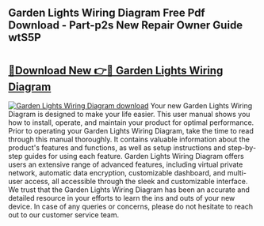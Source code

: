 ## Garden Lights Wiring Diagram Free Pdf Download - Part-p2s New Repair Owner Guide wtS5P

# <h2><a href="http://dft0ti.blite.top/?on=Garden+Lights+Wiring+Diagram">🔗Download New 👉🔴 Garden Lights Wiring Diagram</a></h2>

[![Garden Lights Wiring Diagram download](https://i.imgur.com/lujVjoI.png)](http://dft0ti.blite.top/?on=Garden+Lights+Wiring+Diagram)
Your new Garden Lights Wiring Diagram is designed to make your life easier. This user manual shows you how to install, operate, and maintain your product for optimal performance. Prior to operating your Garden Lights Wiring Diagram, take the time to read through this manual thoroughly. It contains valuable information about the product's features and functions, as well as setup instructions and step-by-step guides for using each feature. Garden Lights Wiring Diagram offers users an extensive range of advanced features, including virtual private network, automatic data encryption, customizable dashboard, and multi-user access, all accessible through the sleek and customizable interface. We trust that the Garden Lights Wiring Diagram has been an accurate and detailed resource in your efforts to learn the ins and outs of your new device. In case of any queries or concerns, please do not hesitate to reach out to our customer service team.
